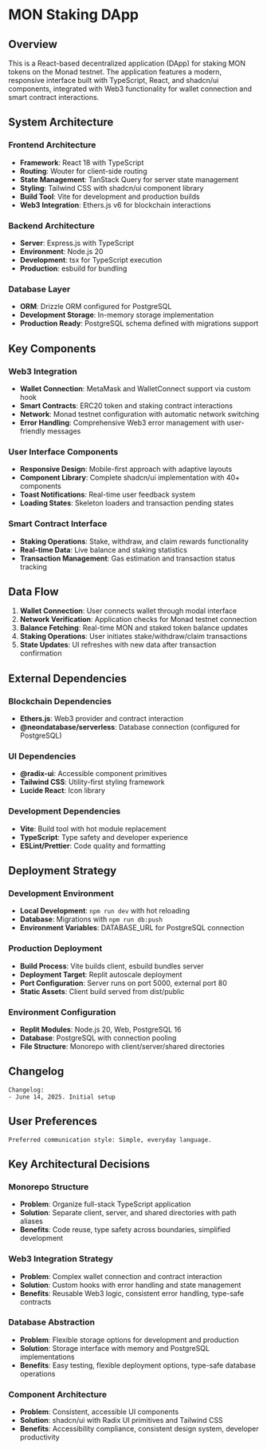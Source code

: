 # MON Staking DApp

## Overview

This is a React-based decentralized application (DApp) for staking MON tokens on the Monad testnet. The application features a modern, responsive interface built with TypeScript, React, and shadcn/ui components, integrated with Web3 functionality for wallet connection and smart contract interactions.

## System Architecture

### Frontend Architecture
- **Framework**: React 18 with TypeScript
- **Routing**: Wouter for client-side routing
- **State Management**: TanStack Query for server state management
- **Styling**: Tailwind CSS with shadcn/ui component library
- **Build Tool**: Vite for development and production builds
- **Web3 Integration**: Ethers.js v6 for blockchain interactions

### Backend Architecture
- **Server**: Express.js with TypeScript
- **Environment**: Node.js 20
- **Development**: tsx for TypeScript execution
- **Production**: esbuild for bundling

### Database Layer
- **ORM**: Drizzle ORM configured for PostgreSQL
- **Development Storage**: In-memory storage implementation
- **Production Ready**: PostgreSQL schema defined with migrations support

## Key Components

### Web3 Integration
- **Wallet Connection**: MetaMask and WalletConnect support via custom hook
- **Smart Contracts**: ERC20 token and staking contract interactions
- **Network**: Monad testnet configuration with automatic network switching
- **Error Handling**: Comprehensive Web3 error management with user-friendly messages

### User Interface Components
- **Responsive Design**: Mobile-first approach with adaptive layouts
- **Component Library**: Complete shadcn/ui implementation with 40+ components
- **Toast Notifications**: Real-time user feedback system
- **Loading States**: Skeleton loaders and transaction pending states

### Smart Contract Interface
- **Staking Operations**: Stake, withdraw, and claim rewards functionality
- **Real-time Data**: Live balance and staking statistics
- **Transaction Management**: Gas estimation and transaction status tracking

## Data Flow

1. **Wallet Connection**: User connects wallet through modal interface
2. **Network Verification**: Application checks for Monad testnet connection
3. **Balance Fetching**: Real-time MON and staked token balance updates
4. **Staking Operations**: User initiates stake/withdraw/claim transactions
5. **State Updates**: UI refreshes with new data after transaction confirmation

## External Dependencies

### Blockchain Dependencies
- **Ethers.js**: Web3 provider and contract interaction
- **@neondatabase/serverless**: Database connection (configured for PostgreSQL)

### UI Dependencies
- **@radix-ui**: Accessible component primitives
- **Tailwind CSS**: Utility-first styling framework
- **Lucide React**: Icon library

### Development Dependencies
- **Vite**: Build tool with hot module replacement
- **TypeScript**: Type safety and developer experience
- **ESLint/Prettier**: Code quality and formatting

## Deployment Strategy

### Development Environment
- **Local Development**: `npm run dev` with hot reloading
- **Database**: Migrations with `npm run db:push`
- **Environment Variables**: DATABASE_URL for PostgreSQL connection

### Production Deployment
- **Build Process**: Vite builds client, esbuild bundles server
- **Deployment Target**: Replit autoscale deployment
- **Port Configuration**: Server runs on port 5000, external port 80
- **Static Assets**: Client build served from dist/public

### Environment Configuration
- **Replit Modules**: Node.js 20, Web, PostgreSQL 16
- **Database**: PostgreSQL with connection pooling
- **File Structure**: Monorepo with client/server/shared directories

## Changelog

```
Changelog:
- June 14, 2025. Initial setup
```

## User Preferences

```
Preferred communication style: Simple, everyday language.
```

## Key Architectural Decisions

### Monorepo Structure
- **Problem**: Organize full-stack TypeScript application
- **Solution**: Separate client, server, and shared directories with path aliases
- **Benefits**: Code reuse, type safety across boundaries, simplified development

### Web3 Integration Strategy
- **Problem**: Complex wallet connection and contract interaction
- **Solution**: Custom hooks with error handling and state management
- **Benefits**: Reusable Web3 logic, consistent error handling, type-safe contracts

### Database Abstraction
- **Problem**: Flexible storage options for development and production
- **Solution**: Storage interface with memory and PostgreSQL implementations
- **Benefits**: Easy testing, flexible deployment options, type-safe database operations

### Component Architecture
- **Problem**: Consistent, accessible UI components
- **Solution**: shadcn/ui with Radix UI primitives and Tailwind CSS
- **Benefits**: Accessibility compliance, consistent design system, developer productivity